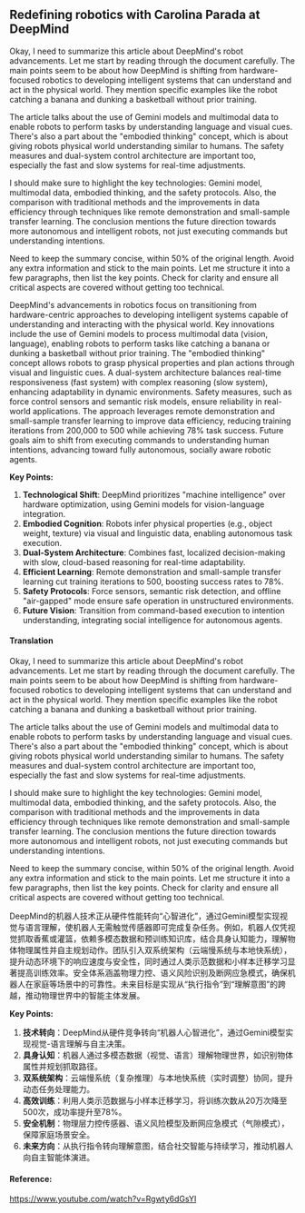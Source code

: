 ## Redefining robotics with Carolina Parada at DeepMind

<think>
Okay, I need to summarize this article about DeepMind's robot advancements. Let me start by reading through the document carefully. The main points seem to be about how DeepMind is shifting from hardware-focused robotics to developing intelligent systems that can understand and act in the physical world. They mention specific examples like the robot catching a banana and dunking a basketball without prior training. 

The article talks about the use of Gemini models and multimodal data to enable robots to perform tasks by understanding language and visual cues. There's also a part about the "embodied thinking" concept, which is about giving robots physical world understanding similar to humans. The safety measures and dual-system control architecture are important too, especially the fast and slow systems for real-time adjustments.

I should make sure to highlight the key technologies: Gemini model, multimodal data, embodied thinking, and the safety protocols. Also, the comparison with traditional methods and the improvements in data efficiency through techniques like remote demonstration and small-sample transfer learning. The conclusion mentions the future direction towards more autonomous and intelligent robots, not just executing commands but understanding intentions.

Need to keep the summary concise, within 50% of the original length. Avoid any extra information and stick to the main points. Let me structure it into a few paragraphs, then list the key points. Check for clarity and ensure all critical aspects are covered without getting too technical.
</think>

DeepMind's advancements in robotics focus on transitioning from hardware-centric approaches to developing intelligent systems capable of understanding and interacting with the physical world. Key innovations include the use of Gemini models to process multimodal data (vision, language), enabling robots to perform tasks like catching a banana or dunking a basketball without prior training. The "embodied thinking" concept allows robots to grasp physical properties and plan actions through visual and linguistic cues. A dual-system architecture balances real-time responsiveness (fast system) with complex reasoning (slow system), enhancing adaptability in dynamic environments. Safety measures, such as force control sensors and semantic risk models, ensure reliability in real-world applications. The approach leverages remote demonstration and small-sample transfer learning to improve data efficiency, reducing training iterations from 200,000 to 500 while achieving 78% task success. Future goals aim to shift from executing commands to understanding human intentions, advancing toward fully autonomous, socially aware robotic agents.  

**Key Points:**  
1. **Technological Shift**: DeepMind prioritizes "machine intelligence" over hardware optimization, using Gemini models for vision-language integration.  
2. **Embodied Cognition**: Robots infer physical properties (e.g., object weight, texture) via visual and linguistic data, enabling autonomous task execution.  
3. **Dual-System Architecture**: Combines fast, localized decision-making with slow, cloud-based reasoning for real-time adaptability.  
4. **Efficient Learning**: Remote demonstration and small-sample transfer learning cut training iterations to 500, boosting success rates to 78%.  
5. **Safety Protocols**: Force sensors, semantic risk detection, and offline "air-gapped" mode ensure safe operation in unstructured environments.  
6. **Future Vision**: Transition from command-based execution to intention understanding, integrating social intelligence for autonomous agents.

#### Translation 

<think>
Okay, I need to summarize this article about DeepMind's robot advancements. Let me start by reading through the document carefully. The main points seem to be about how DeepMind is shifting from hardware-focused robotics to developing intelligent systems that can understand and act in the physical world. They mention specific examples like the robot catching a banana and dunking a basketball without prior training. 

The article talks about the use of Gemini models and multimodal data to enable robots to perform tasks by understanding language and visual cues. There's also a part about the "embodied thinking" concept, which is about giving robots physical world understanding similar to humans. The safety measures and dual-system control architecture are important too, especially the fast and slow systems for real-time adjustments.

I should make sure to highlight the key technologies: Gemini model, multimodal data, embodied thinking, and the safety protocols. Also, the comparison with traditional methods and the improvements in data efficiency through techniques like remote demonstration and small-sample transfer learning. The conclusion mentions the future direction towards more autonomous and intelligent robots, not just executing commands but understanding intentions.

Need to keep the summary concise, within 50% of the original length. Avoid any extra information and stick to the main points. Let me structure it into a few paragraphs, then list the key points. Check for clarity and ensure all critical aspects are covered without getting too technical.
</think>

DeepMind的机器人技术正从硬件性能转向“心智进化”，通过Gemini模型实现视觉与语言理解，使机器人无需触觉传感器即可完成复杂任务。例如，机器人仅凭视觉抓取香蕉或灌篮，依赖多模态数据和预训练知识库，结合具身认知能力，理解物体物理属性并自主规划动作。团队引入双系统架构（云端慢系统与本地快系统），提升动态环境下的响应速度与安全性，同时通过人类示范数据和小样本迁移学习显著提高训练效率。安全体系涵盖物理力控、语义风险识别及断网应急模式，确保机器人在家庭等场景中的可靠性。未来目标是实现从“执行指令”到“理解意图”的跨越，推动物理世界中的智能主体发展。  

**Key Points:**  
1. **技术转向**：DeepMind从硬件竞争转向“机器人心智进化”，通过Gemini模型实现视觉-语言理解与自主决策。  
2. **具身认知**：机器人通过多模态数据（视觉、语言）理解物理世界，如识别物体属性并规划抓取路径。  
3. **双系统架构**：云端慢系统（复杂推理）与本地快系统（实时调整）协同，提升动态任务处理能力。  
4. **高效训练**：利用人类示范数据与小样本迁移学习，将训练次数从20万次降至500次，成功率提升至78%。  
5. **安全机制**：物理层力控传感器、语义风险模型及断网应急模式（气隙模式），保障家庭场景安全。  
6. **未来方向**：从执行指令转向理解意图，结合社交智能与持续学习，推动机器人向自主智能体演进。

#### Reference: 

https://www.youtube.com/watch?v=Rgwty6dGsYI